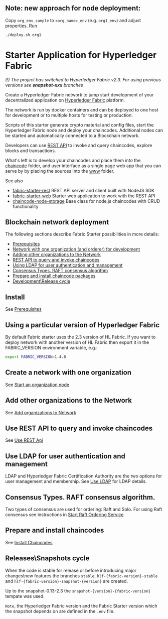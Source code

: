 ## Note: new approach for node deployment:
Copy `org_env_sample` to `<org_name>_env` (e.g. `org1_env`) and adjust properties.
Run 
```bash
./deploy.sh org1
```  



# Starter Application for Hyperledger Fabric

*(!) The project has switched to Hyperledger Fabric v2.3. For using previous versions see **snapshot-xxx** branches*

Create a Hyperledger Fabric network to jump start development of your decentralized application on 
[Hyperledger Fabric](https://www.hyperledger.org/projects/fabric) platform.

The network is run by docker containers and can be deployed to one host for development or to multiple hosts for testing 
or production.

Scripts of this starter generate crypto material and config files, start the Hyperledger Fabric node and deploy your chaincodes.
Additional nodes can be started and automatically connected to a Blockchain network.


Developers can use [REST API](https://github.com/olegabu/fabric-starter-rest) to invoke and query chaincodes, 
explore blocks and transactions.

What's left is to develop your chaincodes and place them into the [chaincode](./chaincode) folder, 
and user interface as a single page web app that you can serve by by placing the sources into the [www](./www) folder.

See also

- [fabric-starter-rest](https://github.com/olegabu/fabric-starter-rest) REST API server and client built with NodeJS SDK
- [fabric-starter-web](https://github.com/olegabu/fabric-starter-web) Starter web application to work with the REST API
- [chaincode-node-storage](https://github.com/olegabu/chaincode-node-storage) Base class for node.js chaincodes with CRUD functionality


## Blockchain network deployment

The following sections describe Fabric Starter possibilities in more details:

- [Prerequisites](#install)
- [Network with one organization (and orderer) for development](#example1org)
- [Adding other organizations to the Network](#addorgs)
- [REST API to query and invoke chaincodes](#restapi)
- [Using LDAP for user authentication and management](#restapi)
- [Consensus Types. RAFT consensus algorithm](#consensus-types)
- [Prepare and install chaincode packages ](#chaincode-packages)
- [Development\Release cycle](#releasecycle)



<a name="install"></a>
## Install
See [Prerequisites](docs/install.md)



<a name="setversion"></a>
## Using a particular version of Hyperledger Fabric
By default Fabric starter uses the 2.3 version of HL Fabric. If you want to deploy network with another version of HL Fabric then export it in the 
FABRIC_VERSION environment variable, e.g.:
```bash
export FABRIC_VERSION=1.4.8
```


<a name="example1org"></a>
## Create a network with one organization
See [Start an organization node](docs/network-node-start.md)


<a name="addorgs"></a>
## Add other organizations to the Network
See [Add organizations to Network](docs/network-add-orgs.md)


<a name="restapi"></a>
## Use REST API to query and invoke chaincodes
See [Use REST Api](docs/rest-api.md)


<a name="ldapauth"></a>
## Use LDAP for user authentication and management


LDAP and Hyperledger Fabric Certification Authority are the two options for user management and membership. 
See [Use LDAP](docs/ldap.md) for LDAP details.


<a name="consensus-types"></a>
## Consensus Types. RAFT consensus algorithm.


Two types of consensus are used for ordering: Raft and Solo. For using Raft consensus see
instructions in [Start Raft Ordering Service](docs/raft.md)

<a name="chaincode-packages"></a>
## Prepare and install chaincodes

See [Install Chaincodes](docs/chaincodes.md)


<a name="releasecycle"></a>
## Releases\Snapshots cycle 

When the code is stable for release or before introducing major changes\new features the branches 
`stable`, `hlf-{fabric-version}-stable` and `hlf-{fabric-version}-snapshot-{version}` are created.

Up to the snapshot-0.13-2.3 the `snapshot-{version}-{fabric-version}` tempate was used. 


`Note`, the Hyperledger Fabric version and the Fabric Starter version which the snapshot 
depends on are defined in the `.env` file.  
